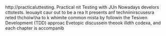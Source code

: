 
http://practicaluttesting.
Practical nit Testing with JUn
Nowadays develors cttotests. leouayit  caur out to be a rea
It presents anf techniinirscusesra reted thchoiw\ha to k whimite common mista by followin the Tesiven Development (TDD) approac Evetopic discussein theook  illdth codexa, and each chapter is accompanib













